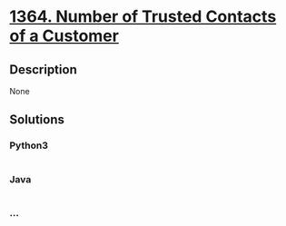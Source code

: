 # [1364. Number of Trusted Contacts of a Customer](https://leetcode.com/problems/number-of-trusted-contacts-of-a-customer)

## Description
None


## Solutions


### Python3

```python

```

### Java

```java

```

### ...
```

```
